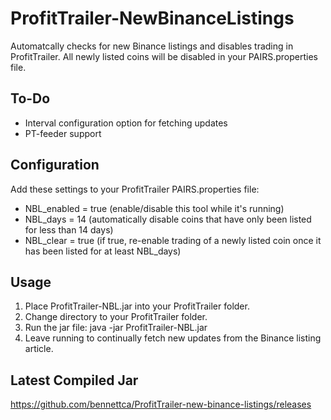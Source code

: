 # ProfitTrailer-NewBinanceListings

Automatcally checks for new Binance listings and disables trading in ProfitTrailer.
All newly listed coins will be disabled in your PAIRS.properties file.

## To-Do
* Interval configuration option for fetching updates
* PT-feeder support

## Configuration
Add these settings to your ProfitTrailer PAIRS.properties file:
* NBL_enabled = true (enable/disable this tool while it's running)
* NBL_days = 14
(automatically disable coins that have only been listed for less than 14 days)
* NBL_clear = true
(if true, re-enable trading of a newly listed coin once it has been listed for at least NBL_days)

## Usage
1. Place ProfitTrailer-NBL.jar into your ProfitTrailer folder.
2. Change directory to your ProfitTrailer folder.
3. Run the jar file: java -jar ProfitTrailer-NBL.jar
4. Leave running to continually fetch new updates from the Binance listing article.

## Latest Compiled Jar
https://github.com/bennettca/ProfitTrailer-new-binance-listings/releases
